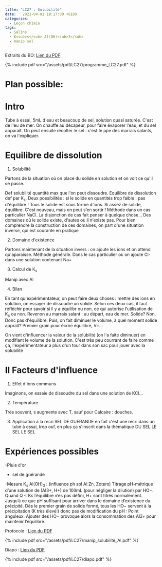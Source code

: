 ```yaml
---
title: "LC27 : Solubilité"
date:   2021-04-01 18:17:00 +0100
categories:
  - Leçon chimie
tags:
  - Salins
  - K<sub>s</sub> Al(OH)<sub>3</sub>
  - manip sel
---
```

Extraits du BO:
[Lien du PDF](/assets/pdf/LC27/programme_LC27.pdf)

{% include pdf src="/assets/pdf/LC27/programme_LC27.pdf" %}

# Plan possible: 
# Intro

Tube à essai, 5mL d'eau et beaucoup de sel, solution quasi saturée. C'est de l'eu de mer. On chauffe au décapeur, pour faire évaporer l'eau, et du sel apparaît. On peut ensuite récolter le sel : c'est le ppe des marrais salants, on va l'expliquer.
# Equilibre de dissolution

1) Solubilité

Partons de la situation où on place du solide en solution et on voit ce qu'il se passe.

Def solubilité quantité max que l'on peut dissoudre. Equilibre de dissolution def par K<sub>s</sub>.
Deux possibilités : si le solide en quantités trop faible : pas d'équilibre ! Tous le solide est sous forme d'ions. Si assez de solide, équilibre. C'est nouveau, mais on peut s'en sortir ! Méthode dans un cas particulier NaCl. La disjonction de cas fait penser à quelque chose... Des domaines où le solide existe, d'autes où il n'existe pas. Pour bien comprendre la construction de ces domaines, on part d'une situation inverse, qui est courante en pratique

2) Domaine d'existence

Partons maintenant de la situation invers : on ajoute les ions et on attend qu'aparaisse. Méthode générale.
Dans le cas particulier où on ajoute Cl- dans une solution contenant Na+

3) Calcul de K<sub>s</sub> 

Manip avec Al 

4) Bilan

En tant qu'expérimentateur, on peut faire deux choses : mettre des ions en solution, on essayer de dissoudre un solide. Selon ces deux cas, il faut réfléchir pour savoir si il y a équilibr ou non, ce qui autorise l'utilisation de K<sub>s</sub> ou non. 
Revenon au marrais salant : au départ, eau de mer. Solide? Non. Donc pas d'équilibre. Puis, on fait diminuer le volume, à quel moment solide appraît? Premier grain pour écrire équilibre, V=... 

On vient d'influencer la valeur de la solubilité (on l'a faite diminuer) en modifiant le volume de la solution. C'est très peu courrant de faire comme ça, l'expérimentateur a plus d'un tour dans son sac pour jouer avec la solubilité

# II Facteurs d'influence
1) Effet d'ions communs

Imaginons, on essaie de dissoudre du sel dans une solution de KCl...

2) Température

Très  souvent, s augmente avec T, sauf pour Calcaire : douches.


3) Application à la recri
SEL DE GUERANDE en fait c'est une recri dans un tube à essai, trop ouf, en plus ça s'inscrit dans la thématique DU SEL LE SEL LE SEL
# Expériences possibles 
-Pluie d'or
- sel de guérande

-Mesure K<sub>s</sub> Al(OH)<sub>3</sub> : (influence ph sol Al:Zn, Zotero)
Titrage pH-métrique d’une solution de (Al3+, H+) de 100mL (pour négliger la dilution) par HO−.
Quand Q < Ks l’équilibre n’es pas défini, H+ sont titrés normalement. Jusqu’à ce que pH suffisant pour
arriver dans le domaine d’existence du précipité. Dès le premier grain de solide formé, tous les HO−
servent à la précipitation (K très élevé!) donc pas de modification du pH : Point anguleux. Ajouter des
HO− provoque alors la consommation des Al3+ pour maintenir l’équilibre.

Protocole : [Lien du PDF](/assets/pdf/LC27/manip_solubilite_Al.pdf)

{% include pdf src="/assets/pdf/LC27/manip_solubilite_Al.pdf" %}

Diapo : [Lien du PDF](/assets/pdf/LC27/diapo.pdf)

{% include pdf src="/assets/pdf/LC27/diapo.pdf" %}

